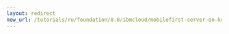 ```yaml
---
layout: redirect
new_url: /tutorials/ru/foundation/8.0/ibmcloud/mobilefirst-server-on-kubernetes-using-helm/
---
```

